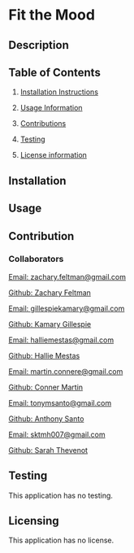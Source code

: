 # Fit the Mood


## Description



## Table of Contents

  1. [Installation Instructions](#installation)

  2. [Usage Information](#usage)

  3. [Contributions](#contribution)

  4. [Testing](#testing)

  5. [License information](#Licensing)



  ## Installation


  
  ## Usage


  ## Contribution
  
### Collaborators 

<a href="mailto: zachary.feltman@gmail.com">Email: zachary.feltman@gmail.com</a>

<a href='https://github.com/ZacharyFeltman'>Github: Zachary Feltman</a>

<a href="mailto: gillespiekamary@gmail.com">Email: gillespiekamary@gmail.com</a>

<a href='https://github.com/kamarygillespie4'>Github: Kamary Gillespie</a>

<a href="mailto: halliemestas@gmail.com">Email: halliemestas@gmail.com</a>

<a href='https://github.com/halliemestas'>Github: Hallie Mestas</a>

<a href="mailto: martin.connere@gmail.com">Email: martin.connere@gmail.com</a>

<a href='https://github.com/ConnerMart'>Github: Conner Martin</a>

<a href="mailto: tonymsanto@gmail.com">Email: tonymsanto@gmail.com</a>

<a href='https://github.com/Tonymsanto'>Github: Anthony Santo</a>

<a href="mailto: sktmh007@gmail.com">Email: sktmh007@gmail.com</a>

<a href='https://github.com/SThevenot'>Github: Sarah Thevenot</a>
  

  ## Testing

  This application has no testing.

  ## Licensing

  This application has no license.

